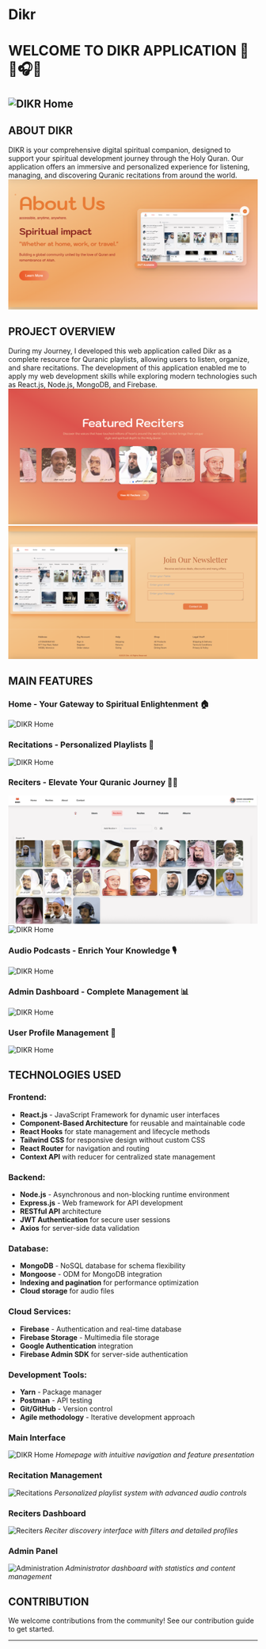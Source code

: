 # Dikr
# WELCOME TO DIKR APPLICATION 🕌📿🎧📖
![DIKR Home](HomePageLanding.png)
---------------------------------------------------------------------------------------------------------------

## ABOUT DIKR
DIKR is your comprehensive digital spiritual companion, designed to support your spiritual development journey through the Holy Quran. Our application offers an immersive and personalized experience for listening, managing, and discovering Quranic recitations from around the world.
![DIKR AboutSection](AboutSection.png)

## PROJECT OVERVIEW
During my Journey, I developed this web application called Dikr as a complete resource for Quranic playlists, allowing users to listen, organize, and share recitations. The development of this application enabled me to apply my web development skills while exploring modern technologies such as React.js, Node.js, MongoDB, and Firebase.
![DIKR RecitersSection](FeaturedRecitersSection.png)
![DIKR ContactSection](ContactSection.png)

## MAIN FEATURES

### **Home - Your Gateway to Spiritual Enlightenment 🏠**
![DIKR Home](screenshot-home.png)

### **Recitations - Personalized Playlists 🎵**
![DIKR Home](screenshot-home.png)

### **Reciters - Elevate Your Quranic Journey 👨‍🏫**
![DIKR RecitersOptions](RecitersOptions.png)
![DIKR Home](screenshot-home.png)

### **Audio Podcasts - Enrich Your Knowledge 🎙️**
![DIKR Home](screenshot-home.png)


### **Admin Dashboard - Complete Management 📊**
![DIKR Home](screenshot-home.png)

### **User Profile Management 👤**
![DIKR Home](screenshot-home.png)



## TECHNOLOGIES USED

### **Frontend:**
- **React.js** - JavaScript Framework for dynamic user interfaces
- **Component-Based Architecture** for reusable and maintainable code
- **React Hooks** for state management and lifecycle methods
- **Tailwind CSS** for responsive design without custom CSS
- **React Router** for navigation and routing
- **Context API** with reducer for centralized state management

### **Backend:**
- **Node.js** - Asynchronous and non-blocking runtime environment
- **Express.js** - Web framework for API development
- **RESTful API** architecture
- **JWT Authentication** for secure user sessions
- **Axios** for server-side data validation

### **Database:**
- **MongoDB** - NoSQL database for schema flexibility
- **Mongoose** - ODM for MongoDB integration
- **Indexing and pagination** for performance optimization
- **Cloud storage** for audio files

### **Cloud Services:**
- **Firebase** - Authentication and real-time database
- **Firebase Storage** - Multimedia file storage
- **Google Authentication** integration
- **Firebase Admin SDK** for server-side authentication

### **Development Tools:**
- **Yarn** - Package manager
- **Postman** - API testing
- **Git/GitHub** - Version control
- **Agile methodology** - Iterative development approach



### Main Interface
![DIKR Home](screenshot-home.png)
*Homepage with intuitive navigation and feature presentation*

### Recitation Management
![Recitations](screenshot-recitations.png)
*Personalized playlist system with advanced audio controls*

### Reciters Dashboard
![Reciters](screenshot-reciters.png)
*Reciter discovery interface with filters and detailed profiles*

### Admin Panel
![Administration](screenshot-admin.png)
*Administrator dashboard with statistics and content management*

## CONTRIBUTION

We welcome contributions from the community! See our contribution guide to get started.

---


